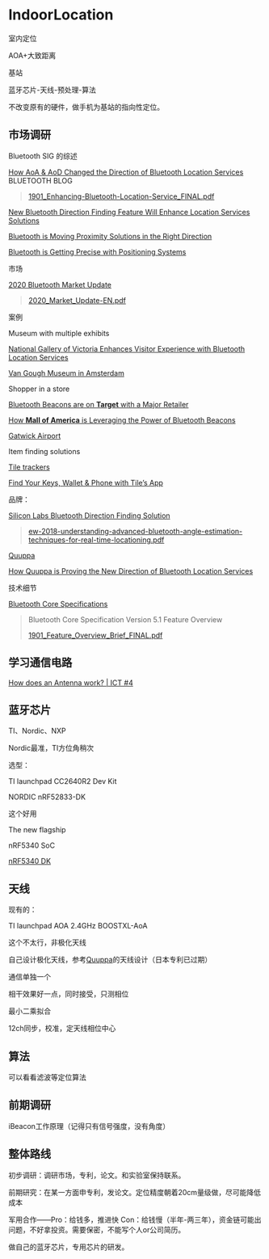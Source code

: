 # IndoorLocation
室内定位



AOA+大致距离



基站

蓝牙芯片-天线-预处理-算法



不改变原有的硬件，做手机为基站的指向性定位。

## 市场调研



Bluetooth SIG 的综述

[How AoA & AoD Changed the Direction of Bluetooth Location Services](https://www.bluetooth.com/blog/new-aoa-aod-bluetooth-capabilities/) BLUETOOTH BLOG

>  [1901_Enhancing-Bluetooth-Location-Service_FINAL.pdf](1901_Enhancing-Bluetooth-Location-Service_FINAL.pdf) 

[New Bluetooth Direction Finding Feature Will Enhance Location Services Solutions](https://www.bluetooth.com/blog/new-direction-finding-feature/)

[Bluetooth is Moving Proximity Solutions in the Right Direction](https://www.bluetooth.com/blog/bluetooth-proximity-solutions/)

[Bluetooth is Getting Precise with Positioning Systems](https://www.bluetooth.com/blog/bluetooth-positioning-systems/)



市场

[2020 Bluetooth Market Update](https://www.bluetooth.com/bluetooth-resources/2020-bmu/?utm_campaign=bmu&utm_source=internal&utm_medium=web&utm_content=2020bmu-resourcepopup)

>  [2020_Market_Update-EN.pdf](2020_Market_Update-EN.pdf) 



案例

Museum with multiple exhibits

[National Gallery of Victoria Enhances Visitor Experience with Bluetooth Location Services](https://www.bluetooth.com/blog/ngv-bluetooth-location-services/)

[Van Gough Museum in Amsterdam](https://blog.bluetooth.com/smart-building-use-cases?utm_campaign=location-services&utm_source=internal&utm_medium=blog&utm_content=bluetooth-proximity-solutions)

Shopper in a store

[Bluetooth Beacons are on **Target** with a Major Retailer](https://www.bluetooth.com/blog/bluetooth-beacons-are-on-target-with-a-major-retailer/)

[How **Mall of America** is Leveraging the Power of Bluetooth Beacons](https://blog.bluetooth.com/mall-of-america?utm_campaign=location-services&utm_source=internal&utm_medium=blog&utm_content=AoA-AoD-direction-finding)

[Gatwick Airport](https://blog.bluetooth.com/a-new-way-to-navigate?utm_campaign=location-services&utm_source=internal&utm_medium=blog&utm_content=bluetooth-positioning-systems)

Item finding solutions

[Tile trackers](https://www.theverge.com/circuitbreaker/2018/10/2/17924312/tile-mate-pro-premium-subscription-launch-battery-range-price)

[Find Your Keys, Wallet & Phone with Tile’s App](https://www.thetileapp.com/en-us/)



品牌：

[Silicon Labs Bluetooth Direction Finding Solution](https://www.silabs.com/products/wireless/learning-center/bluetooth/bluetooth-direction-finding)

>  [ew-2018-understanding-advanced-bluetooth-angle-estimation-techniques-for-real-time-locationing.pdf](ew-2018-understanding-advanced-bluetooth-angle-estimation-techniques-for-real-time-locationing.pdf) 

[Quuppa](http://www.quuppa.com/)

[How Quuppa is Proving the New Direction of Bluetooth Location Services](https://www.bluetooth.com/blog/how-quuppa-is-proving-the-new-direction-of-bluetooth-location-services-and-remote-sensing-and-monitoring/)



技术细节

[Bluetooth Core Specifications](https://www.bluetooth.com/specifications/bluetooth-core-specification/)

> Bluetooth Core Specification Version 5.1 Feature Overview
>
>  [1901_Feature_Overview_Brief_FINAL.pdf](1901_Feature_Overview_Brief_FINAL.pdf) 

## 学习通信电路

[How does an Antenna work? | ICT #4](https://www.youtube.com/watch?v=ZaXm6wau-jc) 



## 蓝牙芯片

TI、Nordic、NXP

Nordic最准，TI方位角稍次

选型：

TI launchpad CC2640R2 Dev Kit

NORDIC nRF52833-DK

这个好用



The new flagship

nRF5340 SoC

[nRF5340 DK](https://www.nordicsemi.com/Software-and-tools/Development-Kits/nRF5340-DK)



## 天线

现有的：

TI launchpad AOA 2.4GHz BOOSTXL-AoA  

这个不太行，非极化天线

自己设计极化天线，参考[Quuppa](https://quuppa.cn/)的天线设计（日本专利已过期）



通信单独一个

相干效果好一点，同时接受，只测相位

最小二乘拟合

12ch同步，校准，定天线相位中心

## 算法

可以看看滤波等定位算法



## 前期调研

iBeacon工作原理（记得只有信号强度，没有角度）



## 整体路线

初步调研：调研市场，专利，论文。和实验室保持联系。

前期研究：在某一方面申专利，发论文。定位精度朝着20cm量级做，尽可能降低成本

军用合作——Pro：给钱多，推进快	Con：给钱慢（半年-两三年），资金链可能出问题，不好拿投资。需要保密，不能写个人or公司简历。

做自己的蓝牙芯片，专用芯片的研发。